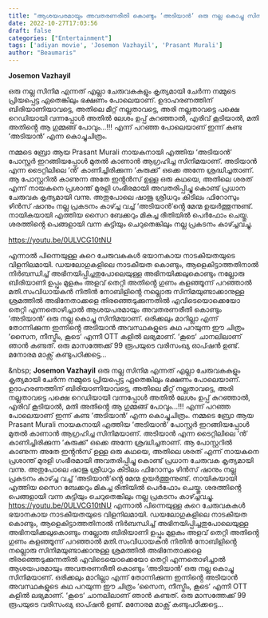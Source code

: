 ```yaml
---
title: "ആശയപരമായും അവതരണരീതി കൊണ്ടും ‘അടിയാൻ‘ ഒരു നല്ല കൊച്ചു സിനിമയാണ്"
date: 2022-10-27T17:03:56
draft: false
categories: ["Entertainment"]
tags: ['adiyan movie', 'Josemon Vazhayil', 'Prasant Murali']
author: "Beaumaris"
---
```


<strong>Josemon Vazhayil </strong>

ഒരു നല്ല സിനിമ എന്നത് എല്ലാ ചേരുവകകളും കൃത്യമായി ചേർന്ന നമ്മുടെ പ്രിയപ്പെട്ട ഏതെങ്കിലും ഭക്ഷണം പോലെയാണ്. ഉദാഹരണത്തിന് ബിരിയാണിയാവട്ടെ, അതിലെ മീറ്റ് നല്ലതാവട്ടെ, അരി നല്ലതാവട്ടെ പക്ഷെ റെഡിയായി വന്നപ്പോൾ അതിൽ ലേശം ഉപ്പ് കുറഞ്ഞാൽ, എരിവ് കൂടിയാൽ, മതി അതിൻ്റെ ആ ഗുമ്മങ്ങ് പോവും...!!! എന്ന് പറഞ്ഞ പോലെയാണ് ഇന്ന് കണ്ട ‘അടിയാൻ‘ എന്ന കൊച്ചുചിത്രം.

നമ്മടെ ബ്രോ ആയ Prasant Murali നായകനായി എത്തിയ ‘അടിയാൻ‘ പോസ്റ്റർ ഇറങ്ങിയപ്പോൾ മുതൽ കാണാൻ ആഗ്രഹിച്ച സിനിമയാണ്. അടിയാൻ എന്ന ടൈറ്റിലിലെ ‘ൻ‘ കാണിച്ചിരിക്കുന്ന ‘കുരുക്ക്‘ ഒക്കെ അന്നേ ശ്രദ്ധിച്ചതാണ്. ആ പോസ്റ്ററിൽ കാണുന്ന അതേ ഇൻ്റൻസ് ഉള്ള ഒരു കഥയെ, അതിലെ ശരത് എന്ന് നായകനെ പ്രശാന്ത് മുരളി ഗംഭീരമായി അവതരിപ്പിച്ചു കൊണ്ട് പ്രധാന ചേരുവക കൃത്യമായി വന്നു. അതുപോലെ ഷാജു ശ്രീധറും കിടിലം ഫിറോസും ഴിൻസ് ഷാനും നല്ല പ്രകടനം കാഴ്ച്ച വച്ച് ‘അടിയാൻ‘ൻ്റെ മേന്മ ഉയർത്തുന്നുണ്ട്. നായികയായി എത്തിയ സൈറ ബേക്കറും മികച്ച രീതിയിൽ പെർഫോം ചെയ്തു. ശരത്തിൻ്റെ പെങ്ങളായി വന്ന കുട്ടിയും ചെറുതെങ്കിലും നല്ല പ്രകടനം കാഴ്ച്ചവച്ചു.

https://youtu.be/0ULVCG10tNU

എന്നാൽ പിന്നെയുള്ള കുറെ ചേരുവകകൾ ഭയാനകായ നാടകീയതയുടെ വിളനിലമായി. ഡയലോഗുകളിലെ നാടകീയത കൊണ്ടും, ആളെകിട്ടാത്തതിനാൽ നിർബന്ധിച്ച് അഭിനയിപ്പിച്ചതുപോലെയുള്ള അഭിനയിക്കലുകൊണ്ടും നല്ലോരു ബിരിയാണി ഉപ്പും മുളകും അളവ് തെറ്റി അതിൻ്റെ ഗുണം കളഞ്ഞൂന്ന് പറഞ്ഞാൽ മതി.സംവിധായകൻ നിതിൻ നോബിളിൻ്റെ നല്ലൊരു സിനിമയുണ്ടാക്കാനുള്ള ശ്രമത്തിൽ അഭിനേതാക്കളെ തിരഞ്ഞെടുക്കുന്നതിൽ എവിടെയൊക്കെയോ തെറ്റി എന്നതൊഴിച്ചാൽ ആശയപരമായും അവതരണരീതി കൊണ്ടും ‘അടിയാൻ‘ ഒരു നല്ല കൊച്ചു സിനിമയാണ്. ഒരിക്കലും മാറില്ലാ എന്ന് തോന്നിക്കുന്ന ഇന്നിൻ്റെ അടിയാൻ അവസ്ഥകളുടെ കഥ പറയുന്ന ഈ ചിത്രം ‘സൈന, നീസ്ട്രീം, കൂടെ‘ എന്നീ OTT കളിൽ ലഭ്യമാണ്. ‘കൂടെ‘ ചാനലിലാണ് ഞാൻ കണ്ടത്. ഒരു മാസത്തേക്ക് 99 രൂപയുടെ വരിസംഖ്യ ഓപ്ഷൻ ഉണ്ട്. മനോരമ മാക്സ് കണ്ടുപഠിക്കട്ടെ...

&amp;nbsp;
**Josemon Vazhayil** ഒരു നല്ല സിനിമ എന്നത് എല്ലാ ചേരുവകകളും കൃത്യമായി ചേർന്ന നമ്മുടെ പ്രിയപ്പെട്ട ഏതെങ്കിലും ഭക്ഷണം പോലെയാണ്. ഉദാഹരണത്തിന് ബിരിയാണിയാവട്ടെ, അതിലെ മീറ്റ് നല്ലതാവട്ടെ, അരി നല്ലതാവട്ടെ പക്ഷെ റെഡിയായി വന്നപ്പോൾ അതിൽ ലേശം ഉപ്പ് കുറഞ്ഞാൽ, എരിവ് കൂടിയാൽ, മതി അതിൻ്റെ ആ ഗുമ്മങ്ങ് പോവും...!!! എന്ന് പറഞ്ഞ പോലെയാണ് ഇന്ന് കണ്ട ‘അടിയാൻ‘ എന്ന കൊച്ചുചിത്രം. നമ്മടെ ബ്രോ ആയ Prasant Murali നായകനായി എത്തിയ ‘അടിയാൻ‘ പോസ്റ്റർ ഇറങ്ങിയപ്പോൾ മുതൽ കാണാൻ ആഗ്രഹിച്ച സിനിമയാണ്. അടിയാൻ എന്ന ടൈറ്റിലിലെ ‘ൻ‘ കാണിച്ചിരിക്കുന്ന ‘കുരുക്ക്‘ ഒക്കെ അന്നേ ശ്രദ്ധിച്ചതാണ്. ആ പോസ്റ്ററിൽ കാണുന്ന അതേ ഇൻ്റൻസ് ഉള്ള ഒരു കഥയെ, അതിലെ ശരത് എന്ന് നായകനെ പ്രശാന്ത് മുരളി ഗംഭീരമായി അവതരിപ്പിച്ചു കൊണ്ട് പ്രധാന ചേരുവക കൃത്യമായി വന്നു. അതുപോലെ ഷാജു ശ്രീധറും കിടിലം ഫിറോസും ഴിൻസ് ഷാനും നല്ല പ്രകടനം കാഴ്ച്ച വച്ച് ‘അടിയാൻ‘ൻ്റെ മേന്മ ഉയർത്തുന്നുണ്ട്. നായികയായി എത്തിയ സൈറ ബേക്കറും മികച്ച രീതിയിൽ പെർഫോം ചെയ്തു. ശരത്തിൻ്റെ പെങ്ങളായി വന്ന കുട്ടിയും ചെറുതെങ്കിലും നല്ല പ്രകടനം കാഴ്ച്ചവച്ചു. https://youtu.be/0ULVCG10tNU എന്നാൽ പിന്നെയുള്ള കുറെ ചേരുവകകൾ ഭയാനകായ നാടകീയതയുടെ വിളനിലമായി. ഡയലോഗുകളിലെ നാടകീയത കൊണ്ടും, ആളെകിട്ടാത്തതിനാൽ നിർബന്ധിച്ച് അഭിനയിപ്പിച്ചതുപോലെയുള്ള അഭിനയിക്കലുകൊണ്ടും നല്ലോരു ബിരിയാണി ഉപ്പും മുളകും അളവ് തെറ്റി അതിൻ്റെ ഗുണം കളഞ്ഞൂന്ന് പറഞ്ഞാൽ മതി.സംവിധായകൻ നിതിൻ നോബിളിൻ്റെ നല്ലൊരു സിനിമയുണ്ടാക്കാനുള്ള ശ്രമത്തിൽ അഭിനേതാക്കളെ തിരഞ്ഞെടുക്കുന്നതിൽ എവിടെയൊക്കെയോ തെറ്റി എന്നതൊഴിച്ചാൽ ആശയപരമായും അവതരണരീതി കൊണ്ടും ‘അടിയാൻ‘ ഒരു നല്ല കൊച്ചു സിനിമയാണ്. ഒരിക്കലും മാറില്ലാ എന്ന് തോന്നിക്കുന്ന ഇന്നിൻ്റെ അടിയാൻ അവസ്ഥകളുടെ കഥ പറയുന്ന ഈ ചിത്രം ‘സൈന, നീസ്ട്രീം, കൂടെ‘ എന്നീ OTT കളിൽ ലഭ്യമാണ്. ‘കൂടെ‘ ചാനലിലാണ് ഞാൻ കണ്ടത്. ഒരു മാസത്തേക്ക് 99 രൂപയുടെ വരിസംഖ്യ ഓപ്ഷൻ ഉണ്ട്. മനോരമ മാക്സ് കണ്ടുപഠിക്കട്ടെ... &nbsp;

